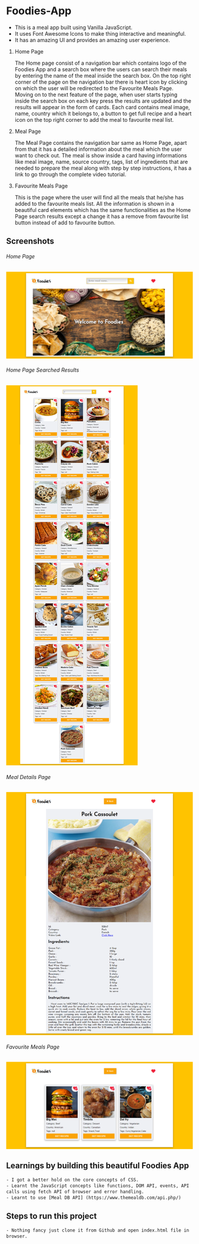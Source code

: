 # Foodies-App

- This is a meal app built using Vanilla JavaScript.
- It uses Font Awesome Icons to make thing interactive and meaningful.
- It has an amazing UI and provides an amazing user experience.

1. Home Page

    The Home page consist of a navigation bar which contains logo of the Foodies App and a search box where the users can search their meals by entering the name of the meal inside the search box. On the top right corner of the page on the navigation bar there is heart icon by clicking on which the user will be redirected to the Favourite Meals Page.
    Moving on to the next feature of the page, when user starts typing inside the search box on each key press the results are updated and the results will appear in the form of cards. Each card contains meal image, name, country which it belongs to, a button to get full recipe and a heart icon on the top right corner to add the meal to favourite meal list. 

2. Meal Page

    The Meal Page contains the navigation bar same as Home Page, apart from that it has a detailed information about the meal which the user want to check out. The meal is show inside a card having informations like meal image, name, source country, tags, list of ingredients that are needed to prepare the meal along with step by step instructions, it has a link to go through the complete video tutorial.
    
3. Favourite Meals Page

    This is the page where the user will find all the meals that he/she has added to the favourite meals list. All the information is shown in a beautiful card elements which has the same functionalities as the Home Page search results except a change it has a remove from favourite list button instead of add to favourite button.
    
## Screenshots

###### Home Page

![Home Page Screenshot](images/screenshot1.png)

###### Home Page Searched Results

![Home Page Screenshot](images/screenshot2.png)

###### Meal Details Page

![Home Page Screenshot](images/screenshot3.png)

###### Favourite Meals Page

![Home Page Screenshot](images/screenshot4.png)

## Learnings by building this beautiful Foodies App

    - I got a better hold on the core concepts of CSS.
    - Learnt the JavaScript concepts like functions, DOM API, events, API calls using fetch API of browser and error handling.
    - Learnt to use [Meal DB API] (https://www.themealdb.com/api.php/)
    
## Steps to run this project

    - Nothing fancy just clone it from Github and open index.html file in browser.
